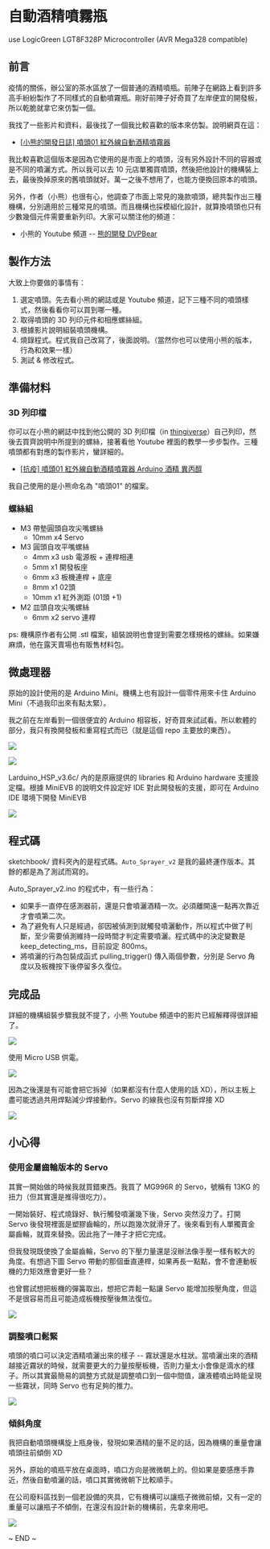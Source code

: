 # 自動酒精噴霧瓶

use LogicGreen LGT8F328P Microcontroller (AVR Mega328 compatible)


## 前言

疫情的關係，辦公室的茶水區放了一個普通的酒精噴瓶。前陣子在網路上看到許多高手紛紛製作了不同樣式的自動噴霧瓶。剛好前陣子好奇買了左岸便宜的開發板，所以乾脆就拿它來仿製一個。


我找了一些影片和資料，最後找了一個我比較喜歡的版本來仿製。說明網頁在這：

* [[小熊的開發日誌] 噴頭01 紅外線自動酒精噴霧器](https://blog.xuite.net/m0923678421/development/589011382)

我比較喜歡這個版本是因為它使用的是市面上的噴頭，沒有另外設計不同的容器或是不同的噴灑方式。所以我可以去 10 元店單獨買噴頭，然後把他設計的機構裝上去，最後換掉原來的舊噴頭就好。萬一之後不想用了，也能方便換回原本的噴頭。

另外，作者（小熊）也很有心，他調查了市面上常見的幾款噴頭，總共製作出三種機構，分別適用於三種常見的噴頭。而且機構也採模組化設計，就算換噴頭也只有少數幾個元件需要重新列印。大家可以關注他的頻道：

* 小熊的 Youtube 頻道 -- [熊的開發 DVPBear](https://www.youtube.com/channel/UCx74OaAnnBDV6ml8Mc01qKQ)


## 製作方法

大致上你要做的事情有：

1. 選定噴頭。先去看小熊的網誌或是 Youtube 頻道，記下三種不同的噴頭樣式，然後看看你可以買到哪一種。
2. 取得噴頭的 3D 列印元件和相應螺絲組。
3. 根據影片說明組裝噴頭機構。
4. 燒錄程式。程式我自己改寫了，後面說明。（當然你也可以使用小熊的版本，行為和效果一樣）
5. 測試 & 修改程式。


## 準備材料

### 3D 列印檔

你可以在小熊的網誌中找到他公開的 3D 列印檔（in [thingiverse](https://www.thingiverse.com/thing:4245845)）自己列印，然後去買齊說明中所提到的螺絲，接著看他 Youtube 裡面的教學一步步製作。三種噴頭都有對應的製作影片，蠻詳細的。

* [[抗疫] 噴頭01 紅外線自動酒精噴霧器 Arduino 酒精 異丙醇](https://www.youtube.com/watch?v=PxWWpVySzto)

我自己使用的是小熊命名為 "噴頭01" 的檔案。

### 螺絲組

* M3 帶墊圓頭自攻尖嘴螺絲
	* 10mm x4 Servo
* M3 圓頭自攻平嘴螺絲
  * 4mm  x3 usb 電源板 + 連桿相連
  * 5mm  x1 開發板座
  * 6mm  x3 板機連桿 + 底座
  * 8mm  x1 02頭
  * 10mm x1 紅外測距 (01頭 +1)
* M2 皿頭自攻尖嘴螺絲
  * 6mm x2 servo 連桿

ps: 機構原作者有公開 .stl 檔案，組裝說明也會提到需要怎樣規格的螺絲。如果嫌麻煩，他在露天賣場也有販售材料包。


## 微處理器

原始的設計使用的是 Arduino Mini。機構上也有設計一個零件用來卡住 Arduino Mini（不過我印出來有點太緊）。

我之前在左岸看到一個很便宜的 Arduino 相容板，好奇買來試試看。所以軟體的部分，我只有換開發板和重寫程式而已（就是這個 repo 主要放的東西）。

![](images/LGT8F328P-SSOP20_MiniEVB1.jpg)

![](images/LGT8F328P-SSOP20_MiniEVB2.jpg)

Larduino_HSP_v3.6c/ 內的是原廠提供的 libraries 和 Arduino hardware 支援設定檔。根據 MiniEVB 的說明文件設定好 IDE 對此開發板的支援，即可在 Arduino IDE 環境下開發 MiniEVB

![](images/boards.png)


## 程式碼

sketchbook/ 資料夾內的是程式碼。`Auto_Sprayer_v2` 是我的最終運作版本。其餘的都是為了測試而寫的。

Auto_Sprayer_v2.ino 的程式中，有一些行為：

* 如果手一直停在感測器前，還是只會噴灑酒精一次。必須離開遠一點再次靠近才會噴第二次。
* 為了避免有人只是經過，卻因被偵測到就觸發噴灑動作，所以程式中做了判斷，至少需要偵測維持一段時間才判定需要噴灑。程式碼中的決定變數是 keep_detecting_ms，目前設定 800ms。
* 將噴灑的行為包裝成函式 pulling_trigger() 傳入兩個參數，分別是 Servo 角度以及板機按下後停留多久復位。


## 完成品

詳細的機構組裝步驟我就不提了，小熊 Youtube 頻道中的影片已經解釋得很詳細了。

![](images/sprayer-03.jpg)

使用 Micro USB 供電。

![](images/sprayer-02.jpg)

因為之後還是有可能會把它拆掉（如果都沒有什麼人使用的話 XD），所以主板上盡可能透過共用焊點減少焊接動作。Servo 的線我也沒有剪斷焊接 XD

![](images/sprayer-04.jpg)


## 小心得

### 使用金屬齒輪版本的 Servo

其實一開始做的時候我就買錯東西。我買了 MG996R 的 Servo，號稱有 13KG 的扭力（但其實還是推得很吃力）。

一開始裝好、程式燒錄好、執行觸發噴灑幾下後，Servo 突然沒力了。打開 Servo 後發現裡面是塑膠齒輪的，所以跑幾次就滑牙了。後來看到有人單獨賣金屬齒輪，就買來替換。因此拖了一陣子才把它完成。

但我發現既使換了金屬齒輪，Servo 的下壓力量還是沒辦法像手壓一樣有較大的角度。有想過下圖 Servo 帶動的那個垂直連桿，如果再長一點點，會不會連動板機的力矩效應會更好一些？

也曾嘗試想把板機的彈簧取出，想把它弄鬆一點讓 Servo 能增加按壓角度，但這不是很容易而且可能造成板機按壓後無法復位。

![](images/sprayer-01.jpg)


### 調整噴口鬆緊

噴頭的噴口可以決定酒精噴灑出來的樣子 -- 霧狀還是水柱狀。當噴灑出來的酒精越接近霧狀的時候，就需要更大的力量按壓板機，否則力量太小會像是滴水的樣子。所以其實最簡易的調整方式就是調整噴口到一個中間值，讓液體噴出時能呈現一些霧狀，同時 Servo 也有足夠的推力。

![](images/sprayer-06.jpg)


### 傾斜角度

我把自動噴頭機構旋上瓶身後，發現如果酒精的量不足的話，因為機構的重量會讓噴頭往前傾倒 XD

另外，原始的噴瓶平放在桌面時，噴口方向是微微朝上的。但如果是要感應手靠近，然後自動噴灑的話，噴口其實微微朝下比較順手。

在公司廢料區找到一個老設備的夾具，它有機構可以讓瓶子微微前傾，又有一定的重量可以讓瓶子不傾倒，在還沒有設計新的機構前，先拿來用吧。

![](images/sprayer-05.jpg)


~ END ~